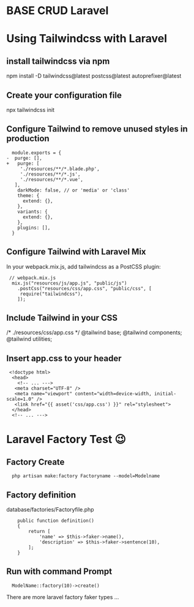 # BASE CRUD Laravel

# Using Tailwindcss with Laravel

## install tailwindcss via npm
npm install -D tailwindcss@latest postcss@latest autoprefixer@latest

## Create your configuration file
npx tailwindcss init

## Configure Tailwind to remove unused styles in production
```
  module.exports = {
-  purge: [],
+   purge: [
     './resources/**/*.blade.php',
     './resources/**/*.js',
     './resources/**/*.vue',
   ],
    darkMode: false, // or 'media' or 'class'
    theme: {
      extend: {},
    },
    variants: {
      extend: {},
    },
    plugins: [],
  }
```

## Configure Tailwind with Laravel Mix
In your webpack.mix.js, add tailwindcss as a PostCSS plugin:
```
 // webpack.mix.js
  mix.js("resources/js/app.js", "public/js")
    .postCss("resources/css/app.css", "public/css", [
     require("tailwindcss"),
    ]);
```
## Include Tailwind in your CSS
/* ./resources/css/app.css */
@tailwind base;
@tailwind components;
@tailwind utilities;

## Insert app.css to your header
```
 <!doctype html>
  <head>
    <!-- ... --->
   <meta charset="UTF-8" />
   <meta name="viewport" content="width=device-width, initial-scale=1.0" />
   <link href="{{ asset('css/app.css') }}" rel="stylesheet">
  </head>
  <!-- ... --->
```


# Laravel Factory Test 😉

## Factory Create

```
  php artisan make:factory Factoryname --model=Modelname
```

## Factory definition

database/factories/Factoryfile.php

```
    public function definition()
    {
        return [
            'name' => $this->faker->name(), 
            'description' => $this->faker->sentence(10), 
        ];
    }
```

## Run with command Prompt

```
  ModelName::factory(10)->create()
```
There are more laravel factory faker types ...



